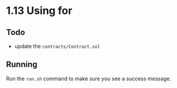 # 1.13 Using for

## Todo
* update the `contracts/Contract.sol`

## Running
Run the `run.sh` command to make sure you see a success message.  

